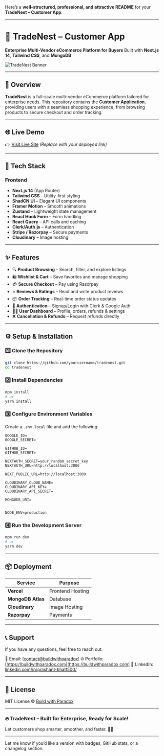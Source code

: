 Here’s a **well-structured, professional, and attractive README** for your **TradeNest – Customer App**:

---

# 🛒 TradeNest – Customer App

**Enterprise Multi-Vendor eCommerce Platform for Buyers**
Built with **Next.js 14**, **Tailwind CSS**, and **MongoDB**

![TradeNest Banner](https://your-image-url.com/banner.png) <!-- Optional -->

---

## 🚀 Overview

**TradeNest** is a full-scale multi-vendor eCommerce platform tailored for enterprise needs. This repository contains the **Customer Application**, providing users with a seamless shopping experience, from browsing products to secure checkout and order tracking.

---

## 🌐 Live Demo

👉 [Visit Live Site](https://tradenest.vercel.app) *(Replace with your deployed link)*

---

## 🧰 Tech Stack

### Frontend

* **Next.js 14** (App Router)
* **Tailwind CSS** – Utility-first styling
* **ShadCN UI** – Elegant UI components
* **Framer Motion** – Smooth animations
* **Zustand** – Lightweight state management
* **React Hook Form** – Form handling
* **React Query** – API calls and caching
* **Clerk/Auth.js** – Authentication
* **Stripe / Razorpay** – Secure payments
* **Cloudinary** – Image hosting

---

## ✨ Features

* 🔍 **Product Browsing** – Search, filter, and explore listings
* 🛍️ **Wishlist & Cart** – Save favorites and manage shopping
* 💳 **Secure Checkout** – Pay using Razorpay
* ⭐ **Reviews & Ratings** – Read and write product reviews
* 📦 **Order Tracking** – Real-time order status updates
* 🔑 **Authentication** – Signup/Login with Clerk & Google Auth
* 🧑‍💼 **User Dashboard** – Profile, orders, refunds & settings
* ❌ **Cancellation & Refunds** – Request refunds directly


---

## ⚙️ Setup & Installation

### 1️⃣ Clone the Repository

```bash
git clone https://github.com/yourusername/tradenest.git
cd tradenest
```

### 2️⃣ Install Dependencies

```bash
npm install
# or
yarn install
```

### 3️⃣ Configure Environment Variables

Create a `.env.local` file and add the following:

```env
GOOGLE_ID=
GOOGLE_SECRET=

GITHUB_ID=
GITHUB_SECRET=

NEXTAUTH_SECRET=your_random_secret_key
NEXTAUTH_URL=http://localhost:3000

NEXT_PUBLIC_URL=http://localhost:3000

CLOUDINARY_CLOUD_NAME=
CLOUDINARY_API_KEY=
CLOUDINARY_API_SECRET=

MONGODB_URI=


NODE_ENV=production
```

### 4️⃣ Run the Development Server

```bash
npm run dev
# or
yarn dev
```

---

## 📦 Deployment

| Service               | Purpose          |
| --------------------- | ---------------- |
| **Vercel**            | Frontend Hosting |
| **MongoDB Atlas**     | Database         |
| **Cloudinary**        | Image Hosting    |
| **Razorpay**          | Payments         |

---

## 📞 Support

If you have any questions, feel free to reach out:

📧 Email: \[[contact@buildwithparadox](mailto:contact@buildwithparadix)]
🌐 Portfolio: \[https://buildwithparadox.com](https://buildwithparadox.com)
💼 LinkedIn: [linkedin.com/in/prashant-bhatt500/](https://www.linkedin.com/in/prashant-bhatt500/)

---

## 📄 License

MIT License © [Build with Paradox](https://github.com/build-with-paradox)

---

### 🔥 TradeNest – Built for Enterprise, Ready for Scale!

Let customers shop smarter, smoother, and faster. 🛒✨

---

Let me know if you’d like a version with badges, GitHub stats, or a changelog section.

